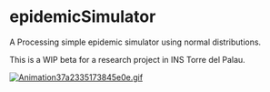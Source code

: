 # epidemicSimulator
A Processing simple epidemic simulator using normal distributions.

This is a WIP beta for a research project in INS Torre del Palau.

[![Animation37a2335173845e0e.gif](https://s3.gifyu.com/images/Animation37a2335173845e0e.gif)](https://gifyu.com/image/5Rin)
